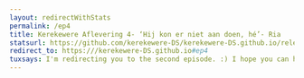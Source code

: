 ```yaml
---
layout: redirectWithStats 
permalink: /ep4
title: Kerekewere Aflevering 4- ‘Hij kon er niet aan doen, hé’- Ria
statsurl: https://github.com/kerekewere-DS/kerekewere-DS.github.io/releases/download/1.0.10/tiny.tar.gz
redirect_to: https:///kerekewere-DS.github.io#ep4
tuxsays: I'm redirecting you to the second episode. :) I hope you can have a reasonably good day!
---
```

